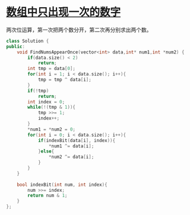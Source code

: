 # [数组中只出现一次的数字](https://www.nowcoder.com/practice/e02fdb54d7524710a7d664d082bb7811?tpId=13&tqId=11193&tPage=2&rp=2&ru=/ta/coding-interviews&qru=/ta/coding-interviews/question-ranking)

两次位运算，第一次把两个数分开，第二次再分别求出两个数。

```c++
class Solution {
public:
    void FindNumsAppearOnce(vector<int> data,int* num1,int *num2) {
        if(data.size() < 2)
            return;
        int tmp = data[0];
        for(int i = 1; i < data.size(); i++){
            tmp = tmp ^ data[i];
        }
        if(!tmp)
            return;
        int index = 0;
        while(!(tmp & 1)){
            tmp >>= 1;
            index++;
        }
        *num1 = *num2 = 0;
        for(int i = 0; i < data.size(); i++){
            if(indexBit(data[i], index)){
                *num1 ^= data[i];
            }else{
                *num2 ^= data[i];
            }
        }
    }
    
    bool indexBit(int num, int index){
        num >>= index;
        return num & 1;
    }
};
```

